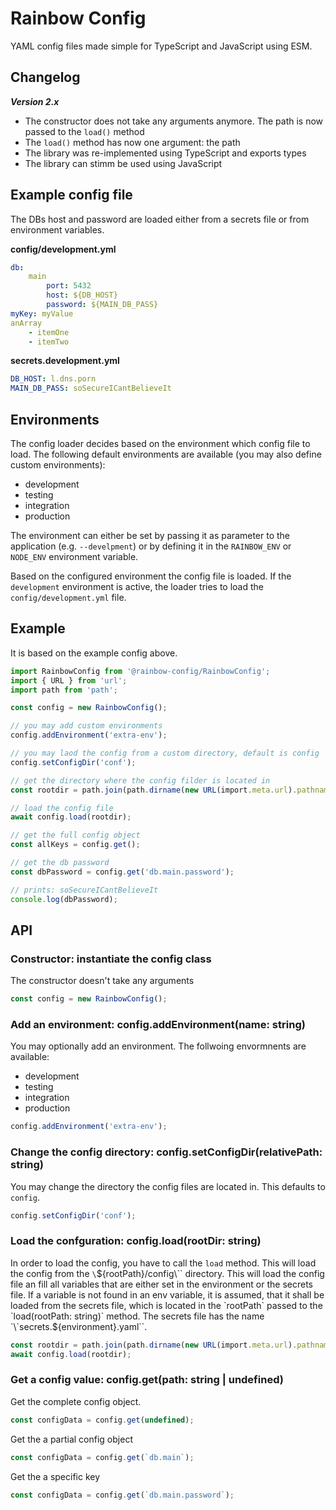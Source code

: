 # Rainbow Config

YAML config files made simple for TypeScript and JavaScript using ESM.

## Changelog

***Version 2.x*** 
- The constructor does not take any arguments anymore. The path is now passed to the `load()` method
- The `load()` method has now one argument: the path
- The library was re-implemented using TypeScript and exports types
- The library can stimm be used using JavaScript


## Example config file

The DBs host and password are loaded either from a secrets file or from environment variables.

**config/development.yml**
```yaml
db:
    main
        port: 5432
        host: ${DB_HOST}
        password: ${MAIN_DB_PASS}
myKey: myValue
anArray
    - itemOne
    - itemTwo
```

**secrets.development.yml**
```yaml
DB_HOST: l.dns.porn
MAIN_DB_PASS: soSecureICantBelieveIt
```

## Environments

The config loader decides based on the environment which config file to load. The following default environments are available (you may also define custom environments):

- development
- testing
- integration
- production

The environment can either be set by passing it as parameter to the application (e.g. `--develpment`) or by defining it in the `RAINBOW_ENV` or `NODE_ENV` environment variable.

Based on the configured environment the config file is loaded. If the `development` environment is active, the loader tries to load the `config/development.yml` file.

## Example

It is based on the example config above.

```typescript
import RainbowConfig from '@rainbow-config/RainbowConfig';
import { URL } from 'url';
import path from 'path';

const config = new RainbowConfig();

// you may add custom environments
config.addEnvironment('extra-env');

// you may laod the config from a custom directory, default is config
config.setConfigDir('conf');

// get the directory where the config filder is located in
const rootdir = path.join(path.dirname(new URL(import.meta.url).pathname, '../');

// load the config file
await config.load(rootdir);

// get the full config object
const allKeys = config.get();

// get the db password
const dbPassword = config.get('db.main.password');

// prints: soSecureICantBelieveIt
console.log(dbPassword);
```

## API

### Constructor: instantiate the config class

The constructor doesn't take any arguments

```typescript
const config = new RainbowConfig();
```


### Add an environment: config.addEnvironment(name: string)

You may optionally add an environment. The follwoing envormnents are available:

- development
- testing
- integration
- production

```typescript
config.addEnvironment('extra-env');
```


### Change the config directory: config.setConfigDir(relativePath: string)

You may change the directory the config files are located in. This defaults to `config`.


```typescript
config.setConfigDir('conf');
```


### Load the confguration: config.load(rootDir: string)

In order to load the config, you have to call the `load` method. This will load the config from the `\`${rootPath}/config\`` directory.
This will load the config file an fill all variables that are either set in the environment or the secrets file. If a variable is not
found in an env variable, it is assumed, that it shall be loaded from the secrets file, which is located in the `rootPath` passed to the
`load(rootPath: string)` method. The secrets file has the name `\`secrets.${environment}.yaml\``.


```typescript
const rootdir = path.join(path.dirname(new URL(import.meta.url).pathname, '../');
await config.load(rootdir);
```


### Get a config value: config.get(path: string | undefined)

Get the complete config object.

```typescript
const configData = config.get(undefined);
```


Get the a partial config object

```typescript
const configData = config.get(`db.main`);
```


Get the a specific key

```typescript
const configData = config.get(`db.main.password`);
```